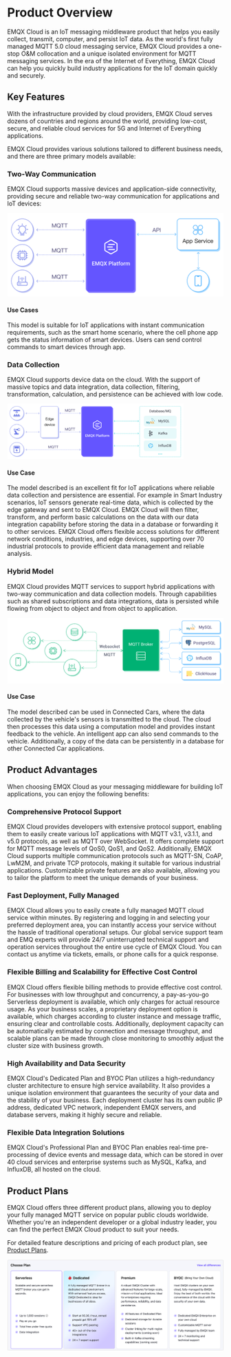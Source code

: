 # Product Overview

EMQX Cloud is an IoT messaging middleware product that helps you easily collect, transmit, computer, and persist IoT data. As the world's first fully managed MQTT 5.0 cloud messaging service, EMQX Cloud provides a one-stop O&M collocation and a unique isolated environment for MQTT messaging services. In the era of the Internet of Everything, EMQX Cloud can help you quickly build industry applications for the IoT domain quickly and securely.

## Key Features 

With the infrastructure provided by cloud providers, EMQX Cloud serves dozens of countries and regions around the world, providing low-cost, secure, and reliable cloud services for 5G and Internet of Everything applications.

EMQX Cloud provides various solutions tailored to different business needs, and there are three primary models available:

### Two-Way Communication

EMQX Cloud supports massive devices and application-side connectivity, providing secure and reliable two-way communication for applications and IoT devices:

<img src="./_assets/model_1.png" alt="two-way-communication" style="zoom:50%;" />

#### Use Cases

This model is suitable for IoT applications with instant communication requirements, such as the smart home scenario, where the cell phone app gets the status information of smart devices. Users can send control commands to smart devices through app. 

### Data Collection

EMQX Cloud supports device data on the cloud. With the support of massive topics and data integration, data collection, filtering, transformation, calculation, and persistence can be achieved with low code.

<img src="./_assets/model_2.png" alt="emqx_cloud_model_2" style="zoom: 40%;" />

#### Use Case

The model described is an excellent fit for IoT applications where reliable data collection and persistence are essential. For example in Smart Industry scenarios, IoT sensors generate real-time data, which is collected by the edge gateway and sent to EMQX Cloud. EMQX Cloud will then filter, transform, and perform basic calculations on the data with our data integration capability before storing the data in a database or forwarding it to other services.  EMQX Cloud offers flexible access solutions for different network conditions, industries, and edge devices, supporting over 70 industrial protocols to provide efficient data management and reliable analysis.

### Hybrid Model

EMQX Cloud provides MQTT services to support hybrid applications with two-way communication and data collection models. Through capabilities such as shared subscriptions and data integrations, data is persisted while flowing from object to object and from object to application.

<img src="./_assets/hybrid_model.png" alt="hybrid model" style="zoom:50%;" />

#### Use Case

The model described can be used in Connected Cars, where the data collected by the vehicle's sensors is transmitted to the cloud. The cloud then processes this data using a computation model and provides instant feedback to the vehicle. An intelligent app can also send commands to the vehicle. Additionally, a copy of the data can be persistently in a database for other Connected Car applications.

## Product Advantages

When choosing EMQX Cloud as your messaging middleware for building IoT applications, you can enjoy the following benefits:

### Comprehensive Protocol Support

EMQX Cloud provides developers with extensive protocol support, enabling them to easily create various IoT applications with MQTT v3.1, v3.1.1, and v5.0 protocols, as well as MQTT over WebSocket. It offers complete support for MQTT message levels of QoS0, QoS1, and QoS2. Additionally, EMQX Cloud supports multiple communication protocols such as MQTT-SN, CoAP, LwM2M, and private TCP protocols, making it suitable for various industrial applications. Customizable private features are also available, allowing you to tailor the platform to meet the unique demands of your business.

### Fast Deployment, Fully Managed

EMQX Cloud allows you to easily create a fully managed MQTT cloud service within minutes. By registering and logging in and selecting your preferred deployment area, you can instantly access your service without the hassle of traditional operational setups. Our global service support team and EMQ experts will provide 24/7 uninterrupted technical support and operation services throughout the entire use cycle of EMQX Cloud. You can contact us anytime via tickets, emails, or phone calls for a quick response.

### Flexible Billing and Scalability for Effective Cost Control

EMQX Cloud offers flexible billing methods to provide effective cost control. For businesses with low throughput and concurrency, a pay-as-you-go Serverless deployment is available, which only charges for actual resource usage. As your business scales, a proprietary deployment option is available, which charges according to cluster instance and message traffic, ensuring clear and controllable costs. Additionally, deployment capacity can be automatically estimated by connection and message throughput, and scalable plans can be made through close monitoring to smoothly adjust the cluster size with business growth.

### High Availability and Data Security

EMQX Cloud's Dedicated Plan and BYOC Plan utilizes a high-redundancy cluster architecture to ensure high service availability. It also provides a unique isolation environment that guarantees the security of your data and the stability of your business. Each deployment cluster has its own public IP address, dedicated VPC network, independent EMQX servers, and database servers, making it highly secure and reliable.

### Flexible Data Integration Solutions

EMQX Cloud's Professional Plan and BYOC Plan enables real-time pre-processing of device events and message data, which can be stored in over 40 cloud services and enterprise systems such as MySQL, Kafka, and InfluxDB, all hosted on the cloud.

## Product Plans

EMQX Cloud offers three different product plans, allowing you to deploy your fully managed MQTT service on popular public clouds worldwide. Whether you're an independent developer or a global industry leader, you can find the perfect EMQX Cloud product to suit your needs.

For detailed feature descriptions and pricing of each product plan, see [Product Plans](./price/plans.md).

![emqx_cloud_product](./_assets/product_edition.png)

